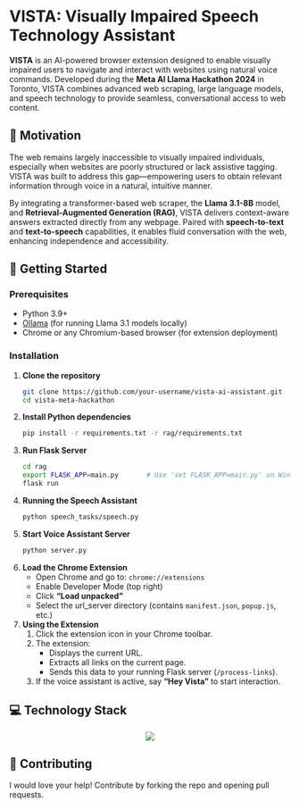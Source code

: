 # VISTA: Visually Impaired Speech Technology Assistant

**VISTA** is an AI-powered browser extension designed to enable visually impaired users to navigate and interact with websites using natural voice commands. Developed during the **Meta AI Llama Hackathon 2024** in Toronto, VISTA combines advanced web scraping, large language models, and speech technology to provide seamless, conversational access to web content.

## 🚀 Motivation

The web remains largely inaccessible to visually impaired individuals, especially when websites are poorly structured or lack assistive tagging. VISTA was built to address this gap—empowering users to obtain relevant information through voice in a natural, intuitive manner.

By integrating a transformer-based web scraper, the **Llama 3.1-8B** model, and **Retrieval-Augmented Generation (RAG)**, VISTA delivers context-aware answers extracted directly from any webpage. Paired with **speech-to-text** and **text-to-speech** capabilities, it enables fluid conversation with the web, enhancing independence and accessibility.

## 🚀 Getting Started

### Prerequisites
- Python 3.9+
- [Ollama](https://ollama.com) (for running Llama 3.1 models locally)
- Chrome or any Chromium-based browser (for extension deployment)

### Installation

1. **Clone the repository**
   ```bash
   git clone https://github.com/your-username/vista-ai-assistant.git
   cd vista-meta-hackathon
   ```
2. **Install Python dependencies**
   ```bash
   pip install -r requirements.txt -r rag/requirements.txt
   ```
3. **Run Flask Server**
   ```bash
   cd rag
   export FLASK_APP=main.py       # Use 'set FLASK_APP=main.py' on Windows
   flask run
   ```
4. **Running the Speech Assistant**
   ```bash
   python speech_tasks/speech.py
   ```
5. **Start Voice Assistant Server**
   ```bash
   python server.py
   ```
6. **Load the Chrome Extension**
	- Open Chrome and go to: ```chrome://extensions```
	- Enable Developer Mode (top right)
	- Click **“Load unpacked”**
	- Select the url_server directory (contains ```manifest.json```, ```popup.js```, etc.)
7. **Using the Extension**
    1. Click the extension icon in your Chrome toolbar.
    2. The extension:
        - Displays the current URL.
        - Extracts all links on the current page.
        - Sends this data to your running Flask server (`/process-links`).
    3. If the voice assistant is active, say **“Hey Vista”** to start interaction.
   


## 💻 Technology Stack
<p align="center">
  <a href="https://go-skill-icons.vercel.app/">
    <img
      src="https://go-skill-icons.vercel.app/api/icons?i=python,javascript,fask,langchain,ollama,git"
    />
  </a>
</p>
<p align="center">

## 👏 Contributing
I would love your help! Contribute by forking the repo and opening pull requests.
